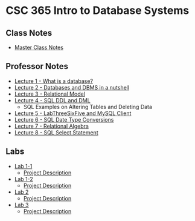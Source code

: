 # CSC 365 Intro to Database Systems

## Class Notes
- [Master Class Notes](./is-notes/lecture1.pdf)

## Professor Notes

- [Lecture 1 - What is a database?](./prof-notes/1-What-is-a-database.pdf)
- [Lecture 2 - Databases and DBMS in a nutshell](./prof-notes/2-Databases-DBMS.pdf)
- [Lecture 3 - Relational Model](./prof-notes/3-RelationalDataModel.pdf)
- [Lecture 4 - SQL DDL and DML](./prof-notes/4-SQLDDLDML.pdf)
    - SQL Examples on Altering Tables and Deleting Data
- [Lecture 5 - LabThreeSixFive and MySQL Client](./prof-notes/5-LabThreeSixFiveMySQL.pdf)
- [Lecture 6 - SQL Date Type Conversions](./prof-notes/6-SQLDateType.pdf)
- [Lecture 7 - Relational Algebra](./prof-notes/7-RelationalAlgebra.pdf)
- [Lecture 8 - SQL Select Statement](./prof-notes/8-SQLStatement.pdf)

## Labs

- [Lab 1-1](./labs/lab1/Lab1-1.ipynb)
    - [Project Description](./labs/lab1/lab1-1.pdf)
- [Lab 1-2](./labs/lab1/Lab1-2.ipynb)
    - [Project Description](./labs/lab1/lab1-2.pdf)
- [Lab 2]()
    - [Project Description](./labs/lab2/lab2.pdf)
- [Lab 3]()
    - [Project Description](./labs/lab3/lab3.pdf)